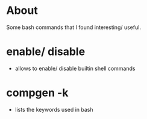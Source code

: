 # About

Some bash commands that I found interesting/ useful.

# enable/ disable

* allows to enable/ disable builtin shell commands

# compgen -k

* lists the keywords used in bash
